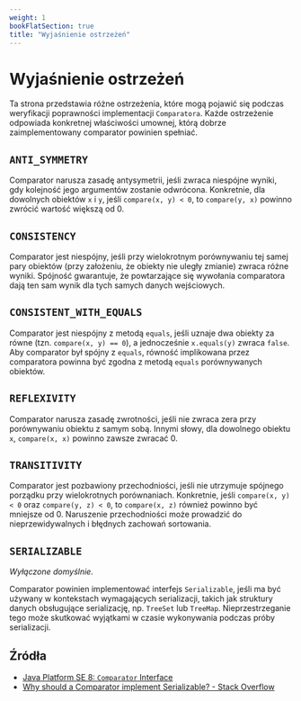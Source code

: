 ```yaml
---
weight: 1
bookFlatSection: true
title: "Wyjaśnienie ostrzeżeń"
---
```


# Wyjaśnienie ostrzeżeń

Ta strona przedstawia różne ostrzeżenia, które mogą pojawić się podczas
weryfikacji poprawności implementacji `Comparatora`. Każde ostrzeżenie
odpowiada konkretnej właściwości umownej, którą dobrze zaimplementowany
comparator powinien spełniać.

## `ANTI_SYMMETRY`

Comparator narusza zasadę antysymetrii, jeśli zwraca niespójne wyniki,
gdy kolejność jego argumentów zostanie odwrócona. Konkretnie, dla
dowolnych obiektów `x` i `y`, jeśli `compare(x, y) < 0`, to
`compare(y, x)` powinno zwrócić wartość większą od 0.

## `CONSISTENCY`

Comparator jest niespójny, jeśli przy wielokrotnym porównywaniu tej
samej pary obiektów (przy założeniu, że obiekty nie uległy zmianie)
zwraca różne wyniki. Spójność gwarantuje, że powtarzające się wywołania
comparatora dają ten sam wynik dla tych samych danych wejściowych.

## `CONSISTENT_WITH_EQUALS`

Comparator jest niespójny z metodą `equals`, jeśli uznaje dwa obiekty za
równe (tzn. `compare(x, y) == 0`), a jednocześnie `x.equals(y)` zwraca
`false`. Aby comparator był spójny z `equals`, równość implikowana przez
comparatora powinna być zgodna z metodą `equals` porównywanych obiektów.

## `REFLEXIVITY`

Comparator narusza zasadę zwrotności, jeśli nie zwraca zera przy
porównywaniu obiektu z samym sobą. Innymi słowy, dla dowolnego obiektu
`x`, `compare(x, x)` powinno zawsze zwracać 0.

## `TRANSITIVITY`

Comparator jest pozbawiony przechodniości, jeśli nie utrzymuje spójnego
porządku przy wielokrotnych porównaniach. Konkretnie, jeśli
`compare(x, y) < 0` oraz `compare(y, z) < 0`, to `compare(x, z)` również
powinno być mniejsze od 0. Naruszenie przechodniości może prowadzić do
nieprzewidywalnych i błędnych zachowań sortowania.

## `SERIALIZABLE`

_Wyłączone domyślnie._

Comparator powinien implementować interfejs `Serializable`, jeśli ma być
używany w kontekstach wymagających serializacji, takich jak struktury
danych obsługujące serializację, np. `TreeSet` lub `TreeMap`.
Nieprzestrzeganie tego może skutkować wyjątkami w czasie wykonywania
podczas próby serializacji.

## Źródła

- [Java Platform SE 8: `Comparator` Interface](https://docs.oracle.com/javase/8/docs/api/java/util/Comparator.html)
- [Why should a Comparator implement Serializable? - Stack Overflow](https://stackoverflow.com/questions/8642012/why-should-a-comparator-implement-serializable)
